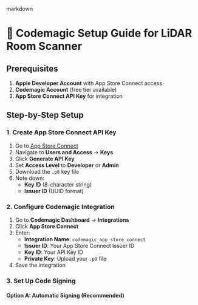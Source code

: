 markdown
# 🚀 Codemagic Setup Guide for LiDAR Room Scanner

## Prerequisites

1. **Apple Developer Account** with App Store Connect access
2. **Codemagic Account** (free tier available)
3. **App Store Connect API Key** for integration

## Step-by-Step Setup

### 1. Create App Store Connect API Key

1. Go to [App Store Connect](https://appstoreconnect.apple.com)
2. Navigate to **Users and Access** → **Keys**
3. Click **Generate API Key**
4. Set **Access Level** to **Developer** or **Admin**
5. Download the `.p8` key file
6. Note down:
   - **Key ID** (8-character string)
   - **Issuer ID** (UUID format)

### 2. Configure Codemagic Integration

1. Go to **Codemagic Dashboard** → **Integrations**
2. Click **App Store Connect**
3. Enter:
   - **Integration Name**: `codemagic_app_store_connect`
   - **Issuer ID**: Your App Store Connect Issuer ID
   - **Key ID**: Your API Key ID
   - **Private Key**: Upload your `.p8` file
4. Save the integration

### 3. Set Up Code Signing

#### Option A: Automatic Signing (Recommended)
